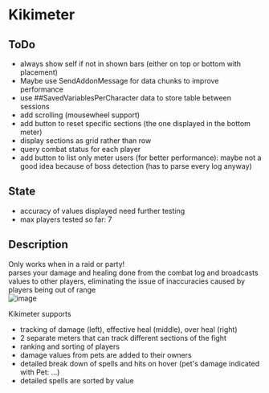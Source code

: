 # Kikimeter
## ToDo
- always show self if not in shown bars (either on top or bottom with placement)
- Maybe use SendAddonMessage for data chunks to improve performance
- use ##SavedVariablesPerCharacter data to store table between sessions
- add scrolling (mousewheel support)
- add button to reset specific sections (the one displayed in the bottom meter)
- display sections as grid rather than row
- query combat status for each player
- add button to list only meter users (for better performance): maybe not a good idea because of boss detection (has to parse every log anyway)

## State
- accuracy of values displayed need further testing
- max players tested so far: 7

## Description
Only works when in a raid or party!  
parses your damage and healing done from the combat log and broadcasts values to other players, eliminating
the issue of inaccuracies caused by players being out of range  
![image](https://github.com/KikidoraFear/Kikimeter/assets/154637862/0f1a627b-611f-4a8c-8530-293d6234f290)
  
Kikimeter supports
- tracking of damage (left), effective heal (middle), over heal (right)
- 2 separate meters that can track different sections of the fight
- ranking and sorting of players
- damage values from pets are added to their owners
- detailed break down of spells and hits on hover (pet's damage indicated with Pet: ...)
- detailed spells are sorted by value
